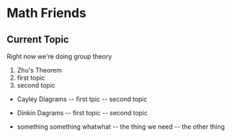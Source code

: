 # Math Friends

## Current Topic

Right now we're doing group theory

1. Zhu's Theorem
 1. first topic
 1. second topic

- Cayley Diagrams
-- first tpic
-- second topic

- Dinkin Dagrams
-- first topic
-- second topic

- something something whatwhat
-- the thing we need
-- the other thing

